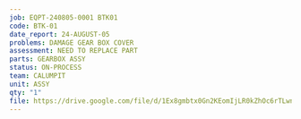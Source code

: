 ```yaml
---
job: EQPT-240805-0001 BTK01
code: BTK-01
date_report: 24-AUGUST-05
problems: DAMAGE GEAR BOX COVER
assessment: NEED TO REPLACE PART
parts: GEARBOX ASSY
status: ON-PROCESS
team: CALUMPIT
unit: ASSY
qty: "1"
file: https://drive.google.com/file/d/1Ex8gmbtx0Gn2KEomIjLR0kZhOc6rTLwn/view?usp=sharing
---
```

